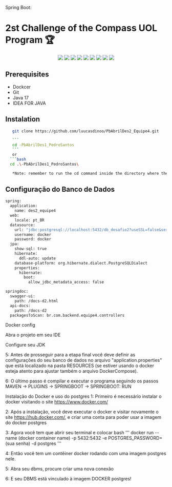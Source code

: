 [GIT_LOGO]: https://img.shields.io/badge/git-logo?style=for-the-badge&logo=git&logoColor=white&color=%23F05032
[JAVA_LOGO]: https://img.shields.io/badge/Java-logo?style=for-the-badge&logo=openjdk&logoColor=white&color=%23F78C40
[IDEA_LOGO]: https://img.shields.io/badge/intelliJ-logo?style=for-the-badge&logo=intelliJ%20IDEA&logoColor=white&color=%23000000
[MYSQL_LOGO]: https://img.shields.io/badge/MySQL-logo?style=for-the-badge&logo=Mysql&logoColor=white&color=%234479A1
[GITHUB_LOGO]: https://img.shields.io/badge/github-logo?style=for-the-badge&logo=Github&color=%23181717
[DOCKER_LOGO]: https://img.shields.io/badge/docker-logo?style=for-the-badge&logo=docker&logoColor=white&color=2496ED
[SPRING_LOGO]: https://img.shields.io/badge/spring%20boot-logo?style=for-the-badge&logo=spring&logoColor=white&color=6DB33F

Spring Boot:
 # 2st Challenge of the Compass UOL Program 🏆

  <p align="center">
  <img src=  https://img.shields.io/badge/git-logo?style=for-the-badge&logo=git&logoColor=white&color=%23F05032>
  <img src= https://img.shields.io/badge/Java-logo?style=for-the-badge&logo=openjdk&logoColor=white&color=%23F78C40>
  <img src= https://img.shields.io/badge/intelliJ-logo?style=for-the-badge&logo=intelliJ%20IDEA&logoColor=white&color=%23000000>
  <img src= https://img.shields.io/badge/github-logo?style=for-the-badge&logo=Github&color=%23181717>
  <img src= https://img.shields.io/badge/MySQL-logo?style=for-the-badge&logo=Mysql&logoColor=white&color=%234479A1>
  <img src= https://img.shields.io/badge/docker-logo?style=for-the-badge&logo=docker&logoColor=white&color=2496ED>
  <img src= https://img.shields.io/badge/spring%20boot-logo?style=for-the-badge&logo=spring&logoColor=white&color=6DB33F>
  <img src= https://img.shields.io/badge/swagger-api?style=for-the-badge&logo=swagger&logoColor=white&color=85EA2D>
  <img src= https://img.shields.io/badge/JWT-logo?style=for-the-badge&logo=JSON%20web%20tokens&logoColor=white&color=000000>
</p>


## Prerequisites

- Dockcer
- Git
- Java 17
- IDEA FOR JAVA

## Instalation
 ```bash
    git clone https://github.com/luucasdinoo/PbAbrilDes2_Equipe4.git

    ```
    cd -PbAbrilDes1_PedroSantos
    ```
    or
   ```bash
   cd .\-PbAbrilDes1_PedroSantos\
 
    *Note: remember to run the cd command inside the directory where the repository was cloned*

```
    


## Configuração do Banco de Dados
```bash
spring:
  application:
    name: des2_equipe4
  web:
    locale: pt_BR
  datasource:
    url: "jdbc:postgresql://localhost:5432/db_desafio2?useSSL=false&serverTimezone=America/Sao_paulo"
    username: docker
    password: docker
  jpa:
    show-sql: true
    hibernate:
      ddl-auto: update
    database-platform: org.hibernate.dialect.PostgreSQLDialect
    properties:
      hibernate:
        boot:
          allow_jdbc_metadata_access: false

springdoc:
  swagger-ui:
    path: /docs-d2.html
  api-docs:
    path: /docs-d2
  packagesToScan: br.com.backend.equipe4.controllers
```
Docker config

Abra o projeto em seu IDE

 Configure seu JDK

5: Antes de prosseguir para a etapa final você deve definir as configurações do seu banco de dados no arquivo "application.properties" que está localizado na pasta RESOURCES (se estiver usando o docker esteja atento para ajustar também o arquivo DockerCompose).

6: O último passo é compilar e executar o programa seguindo os passos MAVEN -> PLUGINS -> SPRINGBOOT -> SPRINGBOOT: RUN

Instalação do Docker e uso do postgres
1: Primeiro é necessário instalar o docker visitando o site https://www.docker.com/

2: Após a instalação, você deve executar o docker e visitar novamente o site https://hub.docker.com/, e criar uma conta para poder usar a imagem do docker postgres

3: Agora você tem que abrir seu terminal e colocar bash ''' docker run --name (docker container name) -p 5432:5432 -e POSTGRES_PASSWORD=(sua senha) -d postgres '''

4: Então você tem um contêiner docker rodando com uma imagem postgres nele.

5: Abra seu dbms, procure criar uma nova conexão

6: E seu DBMS está vinculado à imagem DOCKER postgres!
